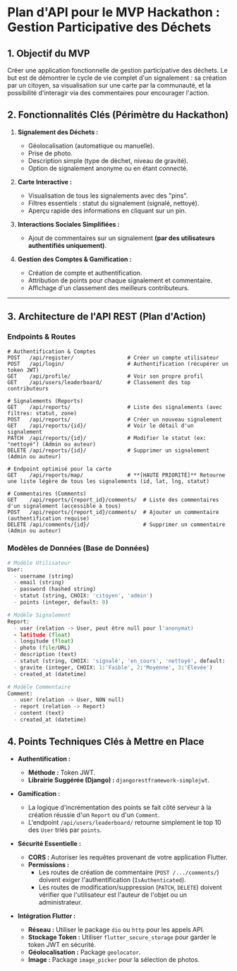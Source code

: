 # **Plan d'API pour le MVP Hackathon : Gestion Participative des Déchets**

## **1. Objectif du MVP**

Créer une application fonctionnelle de gestion participative des déchets. Le but est de démontrer le cycle de vie complet d'un signalement : sa création par un citoyen, sa visualisation sur une carte par la communauté, et la possibilité d'interagir via des commentaires pour encourager l'action.

## **2. Fonctionnalités Clés (Périmètre du Hackathon)**

1.  **Signalement des Déchets :**
    * Géolocalisation (automatique ou manuelle).
    * Prise de photo.
    * Description simple (type de déchet, niveau de gravité).
    * Option de signalement anonyme ou en étant connecté.

2.  **Carte Interactive :**
    * Visualisation de tous les signalements avec des "pins".
    * Filtres essentiels : statut du signalement (signalé, nettoyé).
    * Aperçu rapide des informations en cliquant sur un pin.

3.  **Interactions Sociales Simplifiées :**
    * Ajout de commentaires sur un signalement **(par des utilisateurs authentifiés uniquement)**.

4.  **Gestion des Comptes & Gamification :**
    * Création de compte et authentification.
    * Attribution de points pour chaque signalement et commentaire.
    * Affichage d'un classement des meilleurs contributeurs.

---

## **3. Architecture de l'API REST (Plan d'Action)**

### **Endpoints & Routes**

```
# Authentification & Comptes
POST   /api/register/                 # Créer un compte utilisateur
POST   /api/login/                    # Authentification (récupérer un token JWT)
GET    /api/profile/                  # Voir son propre profil
GET    /api/users/leaderboard/        # Classement des top contributeurs

# Signalements (Reports)
GET    /api/reports/                  # Liste des signalements (avec filtres: statut, zone)
POST   /api/reports/                  # Créer un nouveau signalement
GET    /api/reports/{id}/             # Voir le détail d'un signalement
PATCH  /api/reports/{id}/             # Modifier le statut (ex: "nettoyé") (Admin ou auteur)
DELETE /api/reports/{id}/             # Supprimer un signalement (Admin ou auteur)

# Endpoint optimisé pour la carte
GET    /api/reports/map/              # **[HAUTE PRIORITÉ]** Retourne une liste légère de tous les signalements (id, lat, lng, statut)

# Commentaires (Comments)
GET    /api/reports/{report_id}/comments/  # Liste des commentaires d'un signalement (accessible à tous)
POST   /api/reports/{report_id}/comments/  # Ajouter un commentaire (authentification requise)
DELETE /api/comments/{id}/                 # Supprimer un commentaire (Admin ou auteur)
```

### **Modèles de Données (Base de Données)**

```python
# Modèle Utilisateur
User:
  - username (string)
  - email (string)
  - password (hashed string)
  - statut (string, CHOIX: 'citoyen', 'admin')
  - points (integer, default: 0)

# Modèle Signalement
Report:
  - user (relation -> User, peut être null pour l'anonymat)
  - latitude (float)
  - longitude (float)
  - photo (file/URL)
  - description (text)
  - statut (string, CHOIX: 'signalé', 'en_cours', 'nettoyé', default: 'signalé')
  - gravite (integer, CHOIX: 1:'Faible', 2:'Moyenne', 3:'Élevée')
  - created_at (datetime)

# Modèle Commentaire
Comment:
  - user (relation -> User, NON null)
  - report (relation -> Report)
  - content (text)
  - created_at (datetime)
```

## **4. Points Techniques Clés à Mettre en Place**

* **Authentification :**
    * **Méthode :** Token JWT.
    * **Librairie Suggérée (Django) :** `djangorestframework-simplejwt`.

* **Gamification :**
    * La logique d'incrémentation des points se fait côté serveur à la création réussie d'un `Report` ou d'un `Comment`.
    * L'endpoint `/api/users/leaderboard/` retourne simplement le top 10 des `User` triés par `points`.

* **Sécurité Essentielle :**
    * **CORS :** Autoriser les requêtes provenant de votre application Flutter.
    * **Permissions :**
        * Les routes de création de commentaire (`POST /.../comments/`) doivent exiger l'authentification (`IsAuthenticated`).
        * Les routes de modification/suppression (`PATCH`, `DELETE`) doivent vérifier que l'utilisateur est l'auteur de l'objet ou un administrateur.

* **Intégration Flutter :**
    * **Réseau :** Utiliser le package `dio` ou `http` pour les appels API.
    * **Stockage Token :** Utiliser `flutter_secure_storage` pour garder le token JWT en sécurité.
    * **Géolocalisation :** Package `geolocator`.
    * **Image :** Package `image_picker` pour la sélection de photos.
